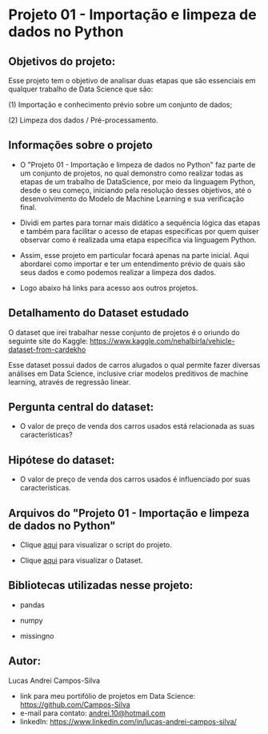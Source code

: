 # Projeto 01 - Importação e limpeza de dados no Python

## Objetivos do projeto:

Esse projeto tem o objetivo de analisar duas etapas que são essenciais em qualquer trabalho de Data Science que são:
 
(1) Importação e conhecimento prévio sobre um conjunto de dados;

(2) Limpeza dos dados / Pré-processamento.

## Informações sobre o projeto

- O "Projeto 01 - Importação e limpeza de dados no Python" faz parte de um conjunto de projetos, no qual demonstro como realizar todas as etapas de um trabalho de DataScience, por meio da linguagem Python, desde o seu começo, iniciando pela resolução desses objetivos, até o desenvolvimento do Modelo de Machine Learning e sua verificação final.

- Dividi em partes para tornar mais didático a sequência lógica das etapas e também para facilitar o acesso de etapas especificas por quem quiser observar como é realizada uma etapa específica via linguagem Python.

- Assim, esse projeto em particular focará apenas na parte inicial. Aqui abordarei como importar e ter um entendimento prévio de quais são seus dados e como podemos realizar a limpeza dos dados.

- Logo abaixo há links para acesso aos outros projetos. 

## Detalhamento do Dataset estudado

O dataset que irei trabalhar nesse conjunto de projetos é o oriundo do seguinte site do Kaggle: https://www.kaggle.com/nehalbirla/vehicle-dataset-from-cardekho

Esse dataset possui dados de carros alugados o qual permite fazer diversas análises em Data Science, inclusive criar modelos preditivos de machine learning, através de regressão linear.

## Pergunta central do dataset:

- O valor de preço de venda dos carros usados está relacionada as suas características?

## Hipótese do dataset:

- O valor de preço de venda dos carros usados é influenciado por suas características. 

## Arquivos do "Projeto 01 - Importação e limpeza de dados no Python"

- Clique [aqui](https://github.com/Campos-Silva/Projeto-01-Importacao-e-limpeza-de-dados-no-Python/blob/main/Projeto_01_Importa%C3%A7%C3%A3o_e_limpeza_de_dados_no_Python.ipynb) para visualizar o script do projeto.

- Clique [aqui](https://github.com/Campos-Silva/Projeto-01-Importacao-e-limpeza-de-dados-no-Python/blob/main/Car%20details%20v3.csv) para visualizar o Dataset.

## Bibliotecas utilizadas nesse projeto:

- pandas

- numpy

- missingno

## Autor:

Lucas Andrei Campos-Silva

- link para meu portifólio de projetos em Data Science: https://github.com/Campos-Silva
- e-mail para contato: andrei.10@hotmail.com
- linkedIn: https://www.linkedin.com/in/lucas-andrei-campos-silva/
